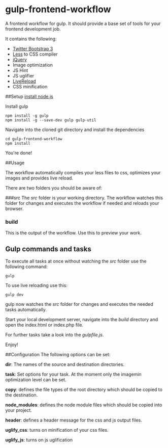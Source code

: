 gulp-frontend-workflow
======================

A frontend workflow for gulp. It should provide a base set of tools for your frontend development job.


It contains the following:
* [Twitter Bootstrap 3](http://getbootstrap.com/)
* [Less](http://lesscss.org/) to CSS compiler
* [jQuery](http://jquery.com/)
* Image optimization
* JS Hint
* JS uglifier
* [LiveReload](http://livereload.com/)
* CSS minification

##Setup
[install node.js](http://nodejs.org/)

Install gulp

	npm install -g gulp
	npm install -g --save-dev gulp gulp-util
	
Navigate into the cloned git directory and install the dependencies

	cd gulp-frontend-workflow
	npm install
	
You're done!

##Usage

The workflow automatically compiles your less files to css, optimizes your images and provides live reload. 

There are two folders you should be aware of:

###src
The _src_ folder is your working directory. The workflow watches this folder for changes and executes the workflow if needed and reloads your browser.

### build
This is the output of the workflow. Use this to preview your work.

## Gulp commands and tasks
To execute all tasks at once without watching the _src_ folder use the following command:

	gulp
	
To use live reloading use this:

	gulp dev
	
gulp now watches the _src_ folder for changes and executes the needed tasks automatically.

Start your local development server, navigate into the _build_ directory and open the index.html or index.php file. 

For further tasks take a look into the _gulpfile.js_.

Enjoy!

##Configuration
The following options can be set:

__dir__: The names of the source and destination directories.

__task__: Set options for your task. At the moment only the imagemin optimization level can be set.

__copy__: defines the file types of the root directory which should be copied to the destination.

__node_modules__: defines the node module files which should be copied into your project.

__header__: defines a header message for the css and js output files.

__uglify_css__: turns on minification of your css files.

__uglify_js__: turns on js uglification